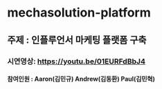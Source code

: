 # mechasolution-platform

## 주제 : 인플루언서 마케팅 플랫폼 구축

### 시연영상: https://youtu.be/01EURFdBbJ4

#### 참여인원 : Aaron(김민규) Andrew(김동환) Paul(김민혁)


